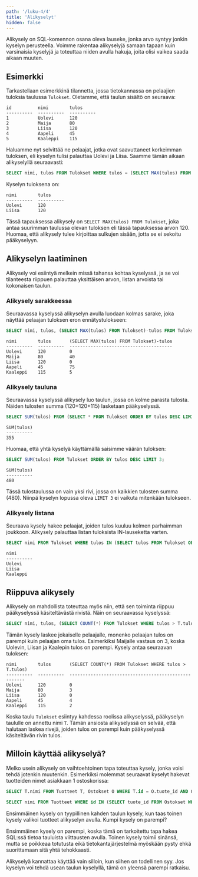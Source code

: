 ```yaml
---
path: '/luku-4/4'
title: 'Alikyselyt'
hidden: false
---
```


Alikysely on SQL-komennon osana oleva lauseke,
jonka arvo syntyy jonkin kyselyn perusteella.
Voimme rakentaa alikyselyjä samaan tapaan kuin
varsinaisia kyselyjä ja toteuttaa niiden avulla hakuja,
joita olisi vaikea saada aikaan muuten.

## Esimerkki

Tarkastellaan esimerkkinä tilannetta,
jossa tietokannassa on pelaajien tuloksia
taulussa `Tulokset`.
Oletamme, että taulun sisältö on seuraava:

```x
id          nimi        tulos     
----------  ----------  ----------
1           Uolevi      120       
2           Maija       80        
3           Liisa       120       
4           Aapeli      45        
5           Kaaleppi    115    
```

Haluamme nyt selvittää ne pelaajat,
jotka ovat saavuttaneet korkeimman tuloksen,
eli kyselyn tulisi palauttaa Uolevi ja Liisa.
Saamme tämän aikaan alikyselyllä seuraavasti:

```sql
SELECT nimi, tulos FROM Tulokset WHERE tulos = (SELECT MAX(tulos) FROM Tulokset);
```

Kyselyn tuloksena on:

```x
nimi        tulos     
----------  ----------
Uolevi      120       
Liisa       120       
```

Tässä tapauksessa alikysely on `SELECT MAX(tulos) FROM Tulokset`,
joka antaa suurimman taulussa olevan tuloksen
eli tässä tapauksessa arvon 120.
Huomaa, että alikysely tulee kirjoittaa sulkujen sisään,
jotta se ei sekoitu pääkyselyyn.

## Alikyselyn laatiminen

Alikysely voi esiintyä melkein missä tahansa kohtaa kyselyssä,
ja se voi tilanteesta riippuen palauttaa yksittäisen arvon,
listan arvoista tai kokonaisen taulun.

### Alikysely sarakkeessa

Seuraavassa kyselyssä alikyselyn avulla luodaan kolmas sarake,
joka näyttää pelaajan tuloksen eron ennätystulokseen:

```sql
SELECT nimi, tulos, (SELECT MAX(tulos) FROM Tulokset)-tulos FROM Tulokset;
```

```x
nimi        tulos       (SELECT MAX(tulos) FROM Tulokset)-tulos
----------  ----------  ---------------------------------------
Uolevi      120         0                                      
Maija       80          40                                     
Liisa       120         0                                      
Aapeli      45          75                                     
Kaaleppi    115         5   
```

### Alikysely tauluna

Seuraavassa kyselyssä alikysely luo taulun, jossa on kolme parasta tulosta.
Näiden tulosten summa (120+120+115) lasketaan pääkyselyssä.

```sql
SELECT SUM(tulos) FROM (SELECT * FROM Tulokset ORDER BY tulos DESC LIMIT 3);
```

```x
SUM(tulos)
----------
355
```

Huomaa, että yhtä kyselyä käyttämällä saisimme väärän tuloksen:

```sql
SELECT SUM(tulos) FROM Tulokset ORDER BY tulos DESC LIMIT 3;
```

```x
SUM(tulos)
----------
480     
```

Tässä tulostaulussa on vain yksi rivi, jossa on kaikkien tulosten summa (480).
Niinpä kyselyn lopussa oleva `LIMIT 3` ei vaikuta mitenkään tulokseen.

### Alikysely listana

Seuraava kysely hakee pelaajat, joiden tulos kuuluu kolmen parhaimman joukkoon.
Alikysely palauttaa listan tuloksista IN-lauseketta varten.

```sql
SELECT nimi FROM Tulokset WHERE tulos IN (SELECT tulos FROM Tulokset ORDER BY tulos DESC LIMIT 3);
```

```x
nimi      
----------
Uolevi    
Liisa     
Kaaleppi  
```

## Riippuva alikysely

Alikysely on mahdollista toteuttaa myös niin,
että sen toiminta riippuu pääkyselyssä käsiteltävästä rivistä.
Näin on seuraavassa kyselyssä:

```sql
SELECT nimi, tulos, (SELECT COUNT(*) FROM Tulokset WHERE tulos > T.tulos) FROM Tulokset T;
```

Tämän kysely laskee jokaiselle pelaajalle,
monenko pelaajan tulos on parempi kuin pelaajan oma tulos.
Esimerkiksi Maijalle vastaus on 3,
koska Uolevin, Liisan ja Kaalepin tulos on parempi.
Kysely antaa seuraavan tuloksen:

```x
nimi        tulos       (SELECT COUNT(*) FROM Tulokset WHERE tulos > T.tulos)
----------  ----------  -----------------------------------------------------
Uolevi      120         0                                                    
Maija       80          3                                                    
Liisa       120         0                                                    
Aapeli      45          4                                                    
Kaaleppi    115         2                                                    
```

Koska taulu `Tulokset` esiintyy kahdessa roolissa alikyselyssä,
pääkyselyn taululle on annettu nimi `T`.
Tämän ansiosta alikyselyssä on selvää,
että halutaan laskea rivejä, joiden tulos on parempi
kuin pääkyselyssä käsiteltävän rivin tulos.

## Milloin käyttää alikyselyä?

Melko usein alikysely on vaihtoehtoinen tapa toteuttaa kysely,
jonka voisi tehdä jotenkin muutenkin.
Esimerkiksi molemmat seuraavat kyselyt hakevat tuotteiden nimet
asiakkaan 1 ostoskorissa:

```sql
SELECT T.nimi FROM Tuotteet T, Ostokset O WHERE T.id = O.tuote_id AND O.asiakas_id = 1;
```

```sql
SELECT nimi FROM Tuotteet WHERE id IN (SELECT tuote_id FROM Ostokset WHERE asiakas_id = 1);
```

Ensimmäinen kysely on tyypillinen kahden taulun kysely, kun taas toinen kysely valikoi tuotteet alikyselyn avulla. Kumpi kysely on parempi?

Ensimmäinen kysely on parempi, koska tämä on tarkoitettu tapa hakea SQL:ssä tietoa tauluista viittausten avulla. Toinen kysely toimii sinänsä, mutta se poikkeaa totutusta eikä tietokantajärjestelmä myöskään pysty ehkä suorittamaan sitä yhtä tehokkaasti.

Alikyselyä kannattaa käyttää vain silloin, kun siihen on todellinen syy. Jos kyselyn voi tehdä usean taulun kyselyllä, tämä on yleensä parempi ratkaisu.
